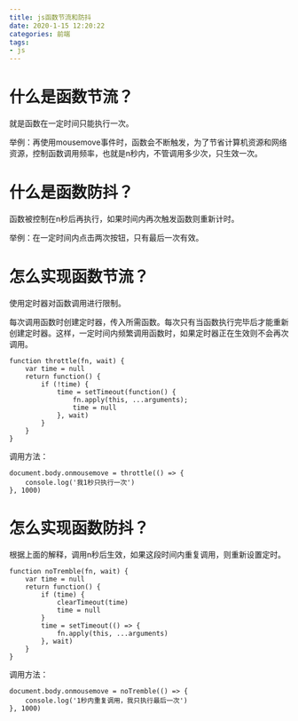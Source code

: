 ```yaml
---
title: js函数节流和防抖
date: 2020-1-15 12:20:22
categories: 前端
tags:
- js
---
```


# 什么是函数节流？

就是函数在一定时间只能执行一次。

举例：再使用mousemove事件时，函数会不断触发，为了节省计算机资源和网络资源，控制函数调用频率，也就是n秒内，不管调用多少次，只生效一次。

# 什么是函数防抖？

函数被控制在n秒后再执行，如果时间内再次触发函数则重新计时。

举例：在一定时间内点击两次按钮，只有最后一次有效。

<!-- more -->

# 怎么实现函数节流？

使用定时器对函数调用进行限制。

每次调用函数时创建定时器，传入所需函数。每次只有当函数执行完毕后才能重新创建定时器。这样，一定时间内频繁调用函数时，如果定时器正在生效则不会再次调用。

```
function throttle(fn, wait) {
    var time = null
    return function() {
        if (!time) {
            time = setTimeout(function() {
                fn.apply(this, ...arguments);
                time = null
            }, wait)
        }
    }
}
```

调用方法：
```
document.body.onmousemove = throttle(() => {
    console.log('我1秒只执行一次')
}, 1000)
```

# 怎么实现函数防抖？

根据上面的解释，调用n秒后生效，如果这段时间内重复调用，则重新设置定时。

```
function noTremble(fn, wait) {
    var time = null
    return function() {
        if (time) {
            clearTimeout(time)
            time = null
        }
        time = setTimeout(() => {
            fn.apply(this, ...arguments)
        }, wait)
    }
}
```

调用方法：
```
document.body.onmousemove = noTremble(() => {
    console.log('1秒内重复调用，我只执行最后一次')
}, 1000)
```